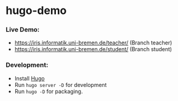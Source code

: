 # hugo-demo

### Live Demo: 

* https://iris.informatik.uni-bremen.de/teacher/  (Branch teacher)
* https://iris.informatik.uni-bremen.de/student/  (Branch student)

### Development:

* Install [Hugo](https://gohugo.io/installation/)
* Run `hugo server -D` for development
* Run `hugo -D` for packaging.
